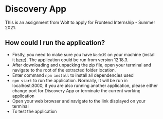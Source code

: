 # Discovery App

This is an assignment from Wolt to apply for Frontend Internship - Summer 2021.

## How could I run the application?

- Firstly, you need to make sure you have `NodeJS` on your machine (install it [here](https://nodejs.org/en/)). The application could be run from version 12.18.3.
- After downloading and unpacking the zip file, open your terminal and navigate to the root of the extracted folder location.
-  Enter command `npm install` to install all dependencies used
- `npm start` to run the application. Normally, It will be run in localhost:3000, if you are also running another application, please either change port for Discovery App or terminate the current working application
- Open your web browser and navigate to the link displayed on your terminal
- To test the application 
